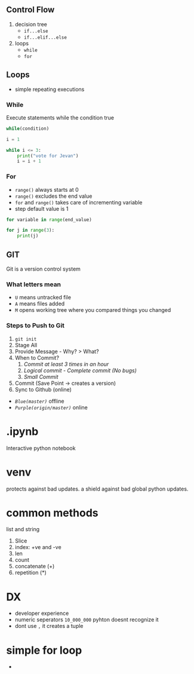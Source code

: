 ## Control Flow

1. decision tree
   - `if...else`
   - `if...elif...else`
2. loops
   - `while`
   - `for`

## Loops

- simple repeating executions

### While

Execute statements while the condition true

```py
while(condition)
```

```py
i = 1

while i <= 3:
    print("vote for Jevan")
    i = i + 1
```

### For

- `range()` always starts at 0
- `range()` excludes the end value
- `for` and `range()` takes care of incrementing variable
- step default value is 1

```py
for variable in range(end_value)
```

```py
for j in range(3):
    print(j)
```

## GIT

Git is a version control system

### What letters mean

- `U` means untracked file
- `A` means files added
- `M` opens working tree where you compared things you changed

### Steps to Push to Git

1. `git init`
2. Stage All
3. Provide Message - Why? > What?
4. When to Commit?
   1. _Commit at least 3 times in an hour_
   2. _Logical commit - Complete commit (No bugs)_
   3. _Small Commit_
5. Commit (Save Point -> creates a version)
6. Sync to Github (online)

- _`Blue(master)`_ offline
- _`Purple(origin/master)`_ online

# .ipynb

Interactive python notebook

# venv

protects against bad updates. a shield against bad global python updates.

# common methods

list and string

1. Slice
2. index: +ve and -ve
3. len
4. count
5. concatenate (+)
6. repetition (\*)

# DX

- developer experience
- numeric seperators `10_000_000` pyhton doesnt recognize it
- dont use `,` it creates a tuple

# simple for loop

-
